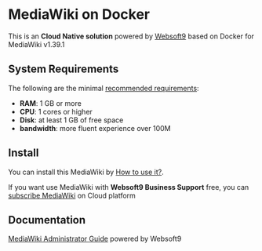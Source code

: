 # MediaWiki on Docker  

This is an **Cloud Native solution** powered by [Websoft9](https://www.websoft9.com) based on Docker for MediaWiki v1.39.1

## System Requirements

The following are the minimal [recommended requirements](https://registry.hub.docker.com/r/bitnami/mediawiki):

* **RAM**: 1 GB or more
* **CPU**: 1 cores or higher
* **Disk**: at least 1 GB of free space
* **bandwidth**: more fluent experience over 100M  

## Install

You can install this MediaWiki by [How to use it?](https://github.com/Websoft9/docker-library#how-to-use-it).   

If you want use MediaWiki with **Websoft9 Business Support** free, you can [subscribe MediaWiki](https://www.websoft9.com/apps) on Cloud platform

## Documentation

[MediaWiki Administrator Guide](https://support.websoft9.com/docs/mediawiki) powered by Websoft9
